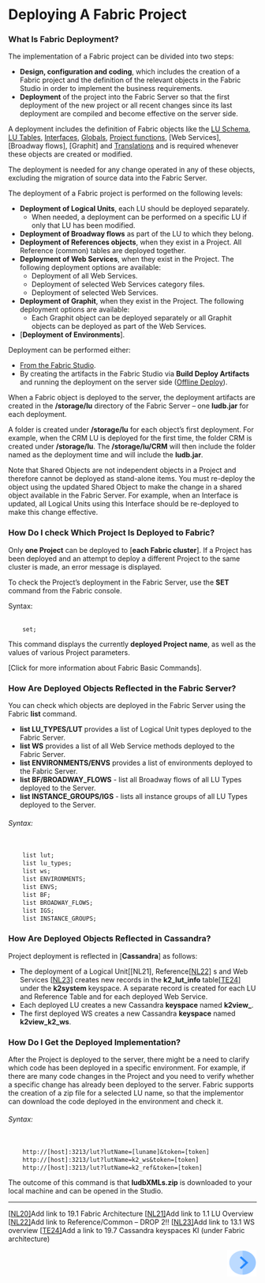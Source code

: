 # Deploying A Fabric Project

### What Is Fabric Deployment?

The implementation of a Fabric project can be divided into two steps:

- **Design, configuration and coding**, which includes the creation of a Fabric project and the definition of the relevant objects in the Fabric Studio in order to implement the business requirements.
- **Deployment** of the project into the Fabric Server so that the first deployment of the new project or all recent changes since its last deployment are compiled and become effective on the server side. 

A deployment includes the definition of Fabric objects like the [LU Schema](/articles/03_logical_units/03_LU_schema_window.md), [LU Tables](/articles/06_LU_tables/01_LU_tables_overview.md), [Interfaces](/articles/05_DB_interfaces/03_DB_interfaces_overview.md), [Globals](/articles/08_globals/01_globals_overview.md), [Project functions](/articles/07_table_population/08_project_functions.md), [Web Services], [Broadway flows], [Graphit] and [Translations](/articles/09_translations/01_translations_overview_and_use_cases.md) and is required whenever these objects are created or modified. 

The deployment is needed for any change operated in any of these objects, excluding the migration of source data into the Fabric Server. 

The deployment of a Fabric project is performed on the following levels:

- **Deployment of Logical Units**, each LU should be deployed separately. 
  - When needed, a deployment can be performed on a specific LU if only that LU has been modified.
- **Deployment of Broadway flows** as part of the LU to which they belong.
- **Deployment of References objects**, when they exist in a Project. All Reference (common) tables are deployed together.
- **Deployment of Web Services**, when they exist in the Project. The following deployment options are available: 
  - Deployment of all Web Services. 
  - Deployment of selected Web Services category files.  
  - Deployment of selected Web Services.
- **Deployment of Graphit**, when they exist in the Project. The following deployment options are available: 
  - Each Graphit object can be deployed separately or all Graphit objects can be deployed as part of the Web Services. 
- [**Deployment of Environments**].  <!--Future link to DROP 2 item-->

Deployment can be performed either:

- [From the Fabric Studio](/articles/16_deploy_fabric/02_deploy_from_Fabric_Studio.md#deploy-from-fabric-studio).
- By creating the artifacts in the Fabric Studio via **Build Deploy Artifacts** and running the deployment on the server side ([Offline Deploy](/articles/16_deploy_fabric/03_offline_deploy.md)). 

When a Fabric object is deployed to the server, the deployment artifacts are created in the **/storage/lu** directory of the Fabric Server – one **ludb.jar** for each deployment. 

A folder is created under **/storage/lu** for each object’s first deployment. For example, when the CRM LU is deployed for the first time, the folder CRM is created under **/storage/lu**. The **/storage/lu/CRM** will then include the folder named as the deployment time and will include the **ludb.jar**.

Note that Shared Objects are not independent objects in a Project and therefore cannot be deployed as stand-alone items. You must re-deploy the object using the updated Shared Object to make the change in a shared object available in the Fabric Server. For example, when an Interface is updated, all Logical Units using this Interface should be re-deployed to make this change effective.

### How Do I check Which Project Is Deployed to Fabric? 

Only **one Project** can be deployed to [**each Fabric cluster**]<!--add link to Fabric Architecture-->. If a Project has been deployed and an attempt to deploy a different Project to the same cluster is made, an error message is displayed. 

To check the Project’s deployment in the Fabric Server, use the **SET** command from the Fabric console. 

Syntax:
<pre><code>
    set;
</code></pre>

This command displays the currently **deployed Project name**, as well as the values of various Project parameters. 

[Click for more information about Fabric Basic Commands]<!--Add link to 19.5 Fabric basic commands-->. 

### How Are Deployed Objects Reflected in the Fabric Server?

You can check which objects are deployed in the Fabric Server using the Fabric **list** command.

- **list LU_TYPES/LUT** provides a list of Logical Unit types deployed to the Fabric Server.
- **list WS** provides a list of all Web Service methods deployed to the Fabric Server. 
- **list ENVIRONMENTS/ENVS** provides a list of environments deployed to the Fabric Server.
- **list BF/BROADWAY_FLOWS** - list all Broadway flows of all LU Types deployed to the Server.
- **list INSTANCE_GROUPS/IGS** - lists all instance groups of all LU Types deployed to the Server.

###### Syntax:
<pre><code> 
    list lut; 
    list lu_types;
    list ws;
    list ENVIRONMENTS; 
    list ENVS;
    list BF;
    list BROADWAY_FLOWS;
    list IGS;
    list INSTANCE_GROUPS;
</code></pre>

### How Are Deployed Objects Reflected in Cassandra?

Project deployment is reflected in [**Cassandra**]<!--add link to Fabric Architecture--> as follows:

- The deployment of a Logical Unit[[NL21\], Reference[[NL22\]](#_msocom_22) s and Web Services [[NL23\]](#_msocom_23) creates new records in the **k2_lut_info** table[[TE24\]](#_msocom_24) under the **k2system** keyspace. A separate record is created for each LU and Reference Table and for each deployed Web Service.
- Each deployed LU creates a new Cassandra **keyspace** named **k2view_<LU Name>**.
- The first deployed WS creates a new Cassandra **keyspace** named **k2view_k2_ws**.
 

### How Do I Get the Deployed Implementation?

After the Project is deployed to the server, there might be a need to clarify which code has been deployed in a specific environment. For example, if there are many code changes in the Project and you need to verify whether a specific change has already been deployed to the server. Fabric supports the creation of a zip file for a selected LU name, so that the implementor can download the code deployed in the environment and check it.

###### Syntax:

<pre><code>
	http://[host]:3213/lut?lutName=[luname]&token=[token]
	http://[host]:3213/lut?lutName=k2_ws&token=[token]
	http://[host]:3213/lut?lutName=k2_ref&token=[token]
</code></pre>

The outcome of this command is that **ludbXMLs.zip** is downloaded to your local machine and can be opened in the Studio.

------
 
 [[NL20\]](#_msoanchor_20)Add link to 19.1 Fabric Architecture
 [[NL21\]](#_msoanchor_21)Add link to 1.1 LU Overview
 [[NL22\]](#_msoanchor_22)Add link to Reference/Common – DROP 2!!
 [[NL23\]](#_msoanchor_23)Add link to 13.1 WS overview
 [[TE24\]](#_msoanchor_24)Add a link to 19.7 Cassandra keyspaces KI (under Fabric architecture)

[<img align="right" width="60" height="54" src="/articles/images/Next.png">](/articles/16_deploy_fabric/02_deploy_from_Fabric_Studio.md)
